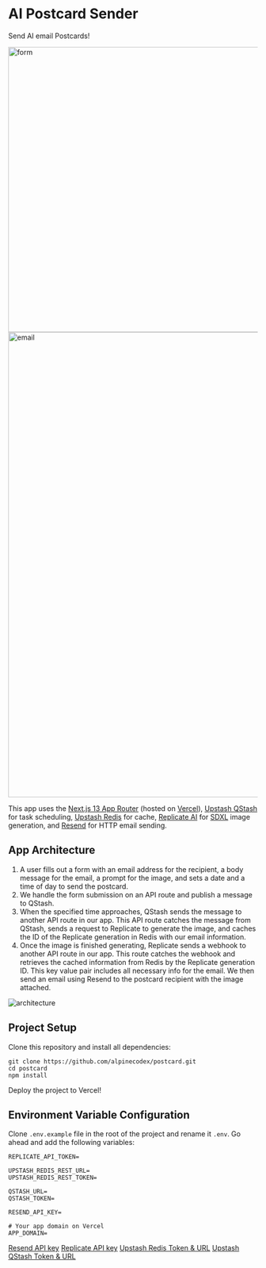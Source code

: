 # AI Postcard Sender

Send AI email Postcards!

<img width="575" alt="form" src="https://github.com/alpinecodex/postcard/assets/95453018/36e575c0-67b7-455d-bb1e-c92a0c3248a3">
<img width="938" alt="email" src="https://github.com/alpinecodex/postcard/assets/95453018/abfcc767-d6d5-4241-8446-0c0c05382014">

This app uses the [Next.js 13 App Router](https://nextjs.org/) (hosted on [Vercel](https://vercel.com/)), [Upstash QStash](https://upstash.com/docs/qstash/overall/getstarted) for task scheduling, [Upstash Redis](https://upstash.com/docs/redis/overall/getstarted) for cache, [Replicate AI](https://replicate.com/) for [SDXL](https://stablediffusionxl.com/) image generation, and [Resend](https://resend.com/) for HTTP email sending.

## App Architecture

1. A user fills out a form with an email address for the recipient, a body message for the email, a prompt for the image, and sets a date and a time of day to send the postcard.
2. We handle the form submission on an API route and publish a message to QStash.
3. When the specified time approaches, QStash sends the message to another API route in our app. This API route catches the message from QStash, sends a request to Replicate to generate the image, and caches the ID of the Replicate generation in Redis with our email information.
4. Once the image is finished generating, Replicate sends a webhook to another API route in our app. This route catches the webhook and retrieves the cached information from Redis by the Replicate generation ID. This key value pair includes all necessary info for the email. We then send an email using Resend to the postcard recipient with the image attached.

![architecture](https://github.com/alpinecodex/postcard/assets/95453018/be2a444a-5d29-4b4f-bc0c-0563fff71cd9)

## Project Setup

Clone this repository and install all dependencies:
```
git clone https://github.com/alpinecodex/postcard.git
cd postcard
npm install
```

Deploy the project to Vercel!

## Environment Variable Configuration

Clone `.env.example` file in the root of the project and rename it `.env`. Go ahead and add the following variables:

```
REPLICATE_API_TOKEN=

UPSTASH_REDIS_REST_URL=
UPSTASH_REDIS_REST_TOKEN=

QSTASH_URL=
QSTASH_TOKEN=

RESEND_API_KEY=

# Your app domain on Vercel
APP_DOMAIN=
```

[Resend API key](https://resend.com/docs/api-reference/api-keys/create-api-key)
[Replicate API key](https://replicate.com/docs/reference/http#authentication)
[Upstash Redis Token & URL](https://upstash.com/docs/redis/overall/getstarted)
[Upstash QStash Token & URL](https://upstash.com/docs/qstash/overall/getstarted)
